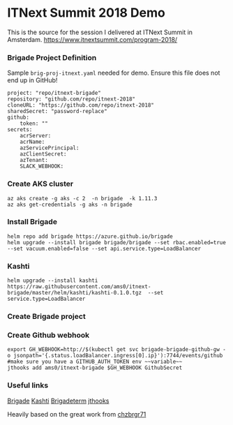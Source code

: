 # ITNext Summit 2018 Demo

This is the source for the session I delivered at ITNext Summit in Amsterdam. https://www.itnextsummit.com/program-2018/


### Brigade Project Definition

Sample `brig-proj-itnext.yaml` needed for demo. Ensure this file does not end up in GitHub!

```
project: "repo/itnext-brigade"
repository: "github.com/repo/itnext-2018"
cloneURL: "https://github.com/repo/itnext-2018"
sharedSecret: "password-replace"
github:
    token: ""
secrets:
    acrServer: 
    acrName: 
    azServicePrincipal: 
    azClientSecret: 
    azTenant: 
    SLACK_WEBHOOK:
```

### Create AKS cluster
```
az aks create -g aks -c 2  -n brigade  -k 1.11.3
az aks get-credentials -g aks -n brigade
```

### Install Brigade

```
helm repo add brigade https://azure.github.io/brigade
helm upgrade --install brigade brigade/brigade --set rbac.enabled=true --set vacuum.enabled=false --set api.service.type=LoadBalancer
```

### Kashti
```
helm upgrade --install kashti https://raw.githubusercontent.com/ams0/itnext-brigade/master/helm/kashti/kashti-0.1.0.tgz  --set service.type=LoadBalancer
```

### Create Brigade project


### Create Github webhook
```
export GH_WEBHOOK=http://$(kubectl get svc brigade-brigade-github-gw -o jsonpath='{.status.loadBalancer.ingress[0].ip}'):7744/events/github
#make sure you have a GITHUB_AUTH_TOKEN env ~~variable~~
jthooks add ams0/itnext-brigade $GH_WEBHOOK GithubSecret
```



### Useful links

[Brigade](https://brigade.sh/)
[Kashti](https://github.com/Azure/kashti)
[Brigadeterm](https://github.com/slok/brigadeterm/releases)
[jthooks](https://github.com/ceejbot/jthooks)

Heavily based on the great work from [chzbrgr71](https://github.com/chzbrgr71/kube-con-2018)
